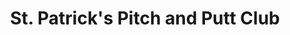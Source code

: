 ---
title: "St. Patrick's Pitch and Putt Club"
address: "Parnell Ave Enniscorthy Co. Wexford"
tel: "(053)9236518"
county: "Wexford"
category: "Pitch And Putt"
type: "Content"
lat: "52.49774712"
lng: "-6.572341194"
---